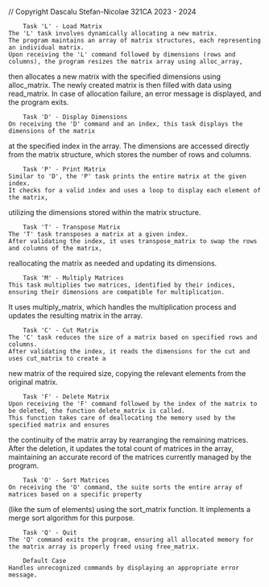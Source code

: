 // Copyright Dascalu Stefan-Nicolae 321CA 2023 - 2024

		Task 'L' - Load Matrix
	The 'L' task involves dynamically allocating a new matrix. 
	The program maintains an array of matrix structures, each representing an individual matrix. 
	Upon receiving the 'L' command followed by dimensions (rows and columns), the program resizes the matrix array using alloc_array,
then allocates a new matrix with the specified dimensions using alloc_matrix. 
	The newly created matrix is then filled with data using read_matrix. In case of allocation failure,
an error message is displayed, and the program exits.

		Task 'D' - Display Dimensions
	On receiving the 'D' command and an index, this task displays the dimensions of the matrix 
at the specified index in the array. 
	The dimensions are accessed directly from the matrix structure, which stores the number of rows and columns.

		Task 'P' - Print Matrix
	Similar to 'D', the 'P' task prints the entire matrix at the given index. 
	It checks for a valid index and uses a loop to display each element of the matrix,
utilizing the dimensions stored within the matrix structure.

		Task 'T' - Transpose Matrix
	The 'T' task transposes a matrix at a given index. 
	After validating the index, it uses transpose_matrix to swap the rows and columns of the matrix, 
reallocating the matrix as needed and updating its dimensions.

		Task 'M' - Multiply Matrices
	This task multiplies two matrices, identified by their indices, ensuring their dimensions are compatible for multiplication. 
It uses multiply_matrix, which handles the multiplication process and updates the resulting matrix in the array.

		Task 'C' - Cut Matrix
	The 'C' task reduces the size of a matrix based on specified rows and columns. 
	After validating the index, it reads the dimensions for the cut and uses cut_matrix to create a 
new matrix of the required size, copying the relevant elements from the original matrix.

		Task 'F' - Delete Matrix
	Upon receiving the 'F' command followed by the index of the matrix to be deleted, the function delete_matrix is called. 
	This function takes care of deallocating the memory used by the specified matrix and ensures 
the continuity of the matrix array by rearranging the remaining matrices. After the deletion, 
it updates the total count of matrices in the array, maintaining an accurate record of 
the matrices currently managed by the program.

		Task 'O' - Sort Matrices
	On receiving the 'O' command, the suite sorts the entire array of matrices based on a specific property
(like the sum of elements) using the sort_matrix function.
	It implements a merge sort algorithm for this purpose.

		Task 'Q' - Quit
	The 'Q' command exits the program, ensuring all allocated memory for the matrix array is properly freed using free_matrix.

		Default Case
	Handles unrecognized commands by displaying an appropriate error message.

